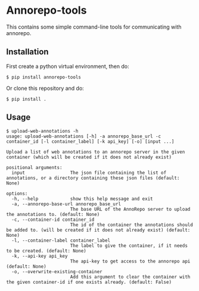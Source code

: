 # Annorepo-tools 

This contains some simple command-line tools for communicating with annorepo.

## Installation

First create a python virtual environment, then do:

```
$ pip install annorepo-tools
```

Or clone this repository and do:

```
$ pip install .
```

## Usage

```
$ upload-web-annotations -h
usage: upload-web-annotations [-h] -a annorepo_base_url -c container_id [-l container_label] [-k api_key] [-o] [input ...]

Upload a list of web annotations to an annorepo server in the given container (which will be created if it does not already exist)

positional arguments:
  input                 The json file containing the list of annotations, or a directory containing these json files (default: None)

options:
  -h, --help            show this help message and exit
  -a, --annorepo-base-url annorepo_base_url
                        The base URL of the AnnoRepo server to upload the annotations to. (default: None)
  -c, --container-id container_id
                        The id of the container the annotations should be added to. (will be created if it does not already exist) (default: None)
  -l, --container-label container_label
                        The label to give the container, if it needs to be created. (default: None)
  -k, --api-key api_key
                        The api-key to get access to the annorepo api (default: None)
  -o, --overwrite-existing-container
                        Add this argument to clear the container with the given container-id if one exists already. (default: False)
```
